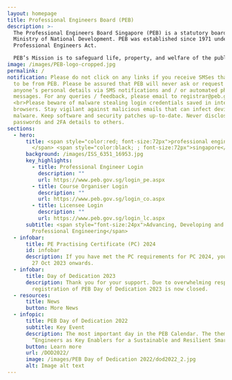 ```yaml
---
layout: homepage
title: Professional Engineers Board (PEB)
description: >-
  The Professional Engineers Board Singapore (PEB) is a statutory board in the
  Ministry of National Development. PEB was established since 1971 under the
  Professional Engineers Act.

  PEB’s Mission is to safeguard life, property, and welfare of the public by setting and maintaining high standards for registering professional engineers, and by regulating and advancing the practice of professional engineering.
image: /images/PEB-logo-cropped.jpg
permalink: /
notification: Please do not click on any links if you receive SMSes that appear
  to be from PEB. Please be assured that PEB will never ask or request for
  anyone’s personal details via SMS notifications and / or automated phone
  messages. For any queries / feedback, please email to registrar@peb.gov.sg.
  <br>Please beware of malware stealing login credentials saved in internet
  browsers. Stay vigilant against malicious emails that can infect devices with
  malware. Keep software and security patches up-to-date. Never disclose your
  passwords and 2FA details to others.
sections:
  - hero:
      title: <span style="color:red; font-size:72px">professional engineers board
        </span> <span style="color:black; ; font-size:72px">singapore</span>
      background: /images/ISS_6351_16953.jpg
      key_highlights:
        - title: Professional Engineer Login
          description: ""
          url: https://www.peb.gov.sg/login_pe.aspx
        - title: Course Organiser Login
          description: ""
          url: https://www.peb.gov.sg/login_co.aspx
        - title: Licensee Login
          description: ""
          url: https://www.peb.gov.sg/login_lc.aspx
      subtitle: <span style="font-size:24px">Advancing, Developing and Regulating
        Professional Engineering</span>
  - infobar:
      title: PE Practising Certificate (PC) 2024
      id: infobar
      description: If you have met the PC requirements for PC 2024, you may apply from
        27 Oct 2023 onwards.
  - infobar:
      title: Day of Dedication 2023
      description: Thank you for your support. Due to overwhelming response, the
        registration of PEB Day of Dedication 2023 is now closed.
  - resources:
      title: News
      button: More News
  - infopic:
      title: PEB Day of Dedication 2022
      subtitle: Key Event
      description: The most important day in the PEB Calendar. The theme was
        “Engineers as Key Enablers for a Sustainable and Resilient Smart City”.
      button: Learn more
      url: /DOD2022/
      image: /images/PEB Day of Dedication 2022/dod2022_2.jpg
      alt: Image alt text
---
```

